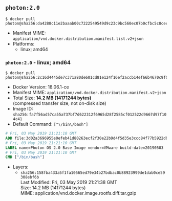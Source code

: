 ## `photon:2.0`

```console
$ docker pull photon@sha256:da4288c11e2baaab00c7222549549d9c23c9bc560ec07b0cfbc5c8cecc9b396b
```

-	Manifest MIME: `application/vnd.docker.distribution.manifest.list.v2+json`
-	Platforms:
	-	linux; amd64

### `photon:2.0` - linux; amd64

```console
$ docker pull photon@sha256:2c16d4445de7c371a80de601cd81e124f16ef2accb14ef66b4670c9f0be72201
```

-	Docker Version: 18.06.1-ce
-	Manifest MIME: `application/vnd.docker.distribution.manifest.v2+json`
-	Total Size: **14.2 MB (14171244 bytes)**  
	(compressed transfer size, not on-disk size)
-	Image ID: `sha256:fa7f56ad57ca55a737bf7d622312f6965d28f2585cf012522d9667d97f104c41`
-	Default Command: `["\/bin\/bash"]`

```dockerfile
# Fri, 03 May 2019 21:21:10 GMT
ADD file:3d02a3696955e0efeb41d80263ecf2f30e22b9d4f5d35e3ccc84f77b5922db40 in / 
# Fri, 03 May 2019 21:21:10 GMT
LABEL name=Photon OS 2.0 Base Image vendor=VMware build-date=20190503
# Fri, 03 May 2019 21:21:10 GMT
CMD ["/bin/bash"]
```

-	Layers:
	-	`sha256:158fba433a5f1fa10565ed79e34b27bdbac0b88923999de1dab0ce59308ebf6b`  
		Last Modified: Fri, 03 May 2019 21:21:38 GMT  
		Size: 14.2 MB (14171244 bytes)  
		MIME: application/vnd.docker.image.rootfs.diff.tar.gzip
